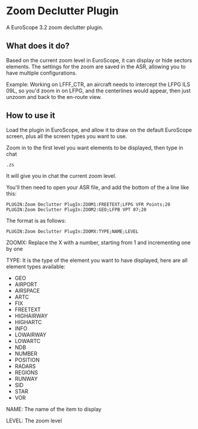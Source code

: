 # Zoom Declutter Plugin
A EuroScope 3.2 zoom declutter plugin.

## What does it do?

Based on the current zoom level in EuroScope, it can display or hide sectors elements. The settings for the zoom are saved in the ASR, allowing you to have multiple configurations.

Example: Working on LFFF_CTR, an aircraft needs to intercept the LFPG ILS 09L, so you'd zoom in on LFPG, and the centerlines would appear, then just unzoom and back to the en-route view.

## How to use it

Load the plugin in EuroScope, and allow it to draw on the default EuroScope screen, plus all the screen types you want to use.

Zoom in to the first level you want elements to be displayed, then type in chat
```
.zs
```

It will give you in chat the current zoom level.

You'll then need to open your ASR file, and add the bottom of the a line like this:

```
PLUGIN:Zoom Declutter PlugIn:ZOOM1:FREETEXT;LFPG VFR Points;20
PLUGIN:Zoom Declutter PlugIn:ZOOM2:GEO;LFPB VPT 07;20
```

The format is as follows:
```
PLUGIN:Zoom Declutter PlugIn:ZOOMX:TYPE;NAME;LEVEL
```

ZOOMX: Replace the X with a number, starting from 1 and incrementing one by one

TYPE: It is the type of the element you want to have displayed, here are all element types available:

  * GEO
  * AIRPORT
  * AIRSPACE
  * ARTC
  * FIX
  * FREETEXT
  * HIGHAIRWAY
  * HIGHARTC
  * INFO
  * LOWAIRWAY
  * LOWARTC
  * NDB
  * NUMBER
  * POSITION
  * RADARS
  * REGIONS
  * RUNWAY
  * SID
  * STAR
  * VOR

NAME: The name of the item to display

LEVEL: The zoom level